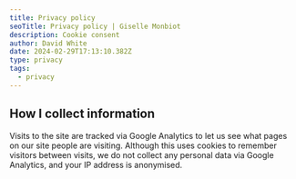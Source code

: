 ```yaml
---
title: Privacy policy
seoTitle: Privacy policy | Giselle Monbiot
description: Cookie consent
author: David White
date: 2024-02-29T17:13:10.382Z
type: privacy
tags:
  - privacy
---
```

## How I collect information

Visits to the site are tracked via Google Analytics to let us see what pages on our site people are visiting. Although this uses cookies to remember visitors between visits, we do not collect any personal data via Google Analytics, and your IP address is anonymised.
